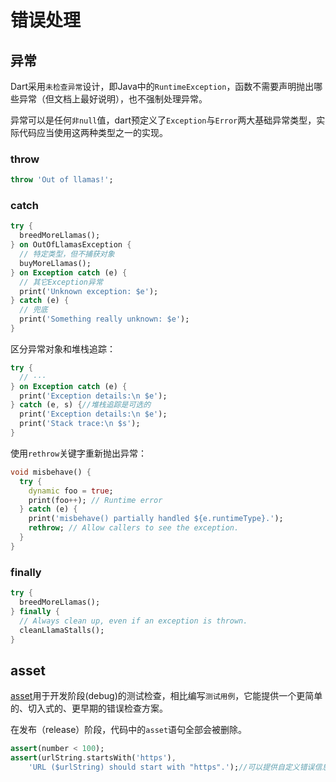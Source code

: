 # 错误处理

## 异常

Dart采用`未检查异常`设计，即Java中的`RuntimeException`，函数不需要声明抛出哪些异常（但文档上最好说明），也不强制处理异常。

异常可以是任何`非null`值，dart预定义了`Exception`与`Error`两大基础异常类型，实际代码应当使用这两种类型之一的实现。

### throw

```dart
throw 'Out of llamas!';
```

### catch

```dart
try {
  breedMoreLlamas();
} on OutOfLlamasException {
  // 特定类型，但不捕获对象
  buyMoreLlamas();
} on Exception catch (e) {
  // 其它Exception异常
  print('Unknown exception: $e');
} catch (e) {
  // 兜底
  print('Something really unknown: $e');
}
```

区分异常对象和堆栈追踪：

```dart
try {
  // ···
} on Exception catch (e) {
  print('Exception details:\n $e');
} catch (e, s) {//堆栈追踪是可选的
  print('Exception details:\n $e');
  print('Stack trace:\n $s');
}
```

使用`rethrow`关键字重新抛出异常：

```dart
void misbehave() {
  try {
    dynamic foo = true;
    print(foo++); // Runtime error
  } catch (e) {
    print('misbehave() partially handled ${e.runtimeType}.');
    rethrow; // Allow callers to see the exception.
  }
}
```

### finally

```dart
try {
  breedMoreLlamas();
} finally {
  // Always clean up, even if an exception is thrown.
  cleanLlamaStalls();
}
```

## asset

[asset](https://dart.dev/guides/language/language-tour#assert)用于开发阶段(debug)的测试检查，相比编写`测试用例`，它能提供一个更简单的、切入式的、更早期的错误检查方案。

在发布（release）阶段，代码中的`asset`语句全部会被删除。

```dart
assert(number < 100);
assert(urlString.startsWith('https'),
    'URL ($urlString) should start with "https".');//可以提供自定义错误信息
```
